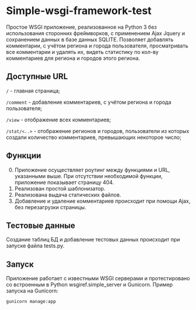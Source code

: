 # Simple-wsgi-framework-test

Простое WSGI приложение, реализованное на Python 3 без использования сторонних фреймворков, с применением Ajax Jquery и сохранением
данных в базе данных SQLITE. Позволяет добавлять комментарии, с учётом региона и города пользователя, просматривать все комментарии и удалять их, видеть статистику по 
кол-ву комментариев для региона и городов этого региона.

## Доступные URL
`/` - главная страница;

`/comment` - добавление комментариев, с учётом региона и города пользователя;

`/view` - отображение всех комментариев;

`/stat/<..>` - отображение регионов и городов, пользователи из которых создали количество комментариев, превышающих некоторое число;

## Функции
0. Приложение осуществляет роутинг между функциями и URL, указанными выше. При отсутствии необходимой функции, приложение показывает страницу 404.
0. Реализован простой шаблонизатор.
0. Реализована выдача статических файлов.
0. Добавление и удаление комментариев происходит при помощи Ajax, без перезагрузки страницы.
## Тестовые данные
Создание таблиц БД и добавление тестовых данных происходит при запуске файла tests.py.
 
## Запуск
Приложение работает с известными WSGI серверами и протестировано со встроенным в Python wsgiref.simple_server и Gunicorn.
Пример запуска на Gunicorn:
```
gunicorn manage:app
```
